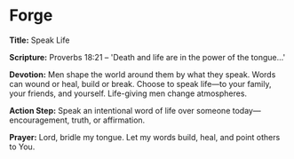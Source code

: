 # Forge

**Title:** Speak Life

**Scripture:** Proverbs 18:21 – 'Death and life are in the power of the tongue...'

**Devotion:**
Men shape the world around them by what they speak. Words can wound or heal, build or break. Choose to speak life—to your family, your friends, and yourself. Life-giving men change atmospheres.

**Action Step:** Speak an intentional word of life over someone today—encouragement, truth, or affirmation.

**Prayer:**
Lord, bridle my tongue. Let my words build, heal, and point others to You.